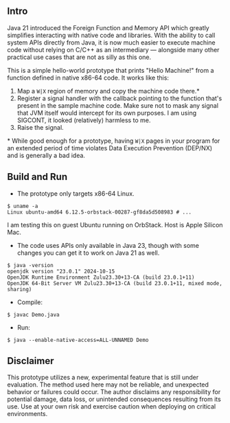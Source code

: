 ## Intro
Java 21 introduced the Foreign Function and Memory API which greatly simplifies interacting
with native code and libraries. With the ability to call system APIs directly from Java, it
is now much easier to execute machine code without relying on C/C++ as an intermediary —
alongside many other practical use cases that are not as silly as this one.

This is a simple hello-world prototype that prints "Hello Machine!" from a function defined
in native x86-64 code. It works like this:

1. Map a `W|X` region of memory and copy the machine code there.* 
2. Register a signal handler with the callback pointing to the function that's present
   in the sample machine code. Make sure not to mask any signal that JVM itself would
   intercept for its own purposes. I am using SIGCONT, it looked (relatively) harmless to me.
3. Raise the signal.

\* While good enough for a prototype, having `W|X` pages in your program for an extended period
   of time violates Data Execution Prevention (DEP/NX) and is generally a bad idea.

## Build and Run
* The prototype only targets x86-64 Linux.
```shell
$ uname -a
Linux ubuntu-amd64 6.12.5-orbstack-00287-gf8da5d508983 # ...
```
I am testing this on guest Ubuntu running on OrbStack. Host is Apple Silicon Mac.

* The code uses APIs only available in Java 23, though with some changes you can get it to work
  on Java 21 as well.
```shell
$ java -version
openjdk version "23.0.1" 2024-10-15
OpenJDK Runtime Environment Zulu23.30+13-CA (build 23.0.1+11)
OpenJDK 64-Bit Server VM Zulu23.30+13-CA (build 23.0.1+11, mixed mode, sharing)
```

* Compile:
```shell
$ javac Demo.java
```

* Run:
```shell
$ java --enable-native-access=ALL-UNNAMED Demo
```

## Disclaimer
This prototype utilizes a new, experimental feature that is still under evaluation. The method
used here may not be reliable, and unexpected behavior or failures could occur. The author
disclaims any responsibility for potential damage, data loss, or unintended consequences
resulting from its use. Use at your own risk and exercise caution when deploying on critical
environments.
